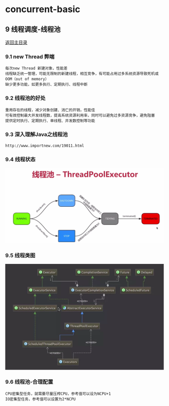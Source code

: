 # concurrent-basic

## 9 线程调度-线程池
[返回主目录](../README.md)

### 9.1 new Thread 弊端
    每次new Thread 新建对象，性能差
    线程缺乏统一管理，可能无限制的新建线程，相互竞争，有可能占用过多系统资源导致死机或OOM（out of memory）
    缺少更多功能，如更多执行、定期执行、线程中断

### 9.2 线程池的好处
    重用存在的线程，减少对象创建、消亡的开销，性能佳
    可有效控制最大并发线程数，提高系统资源利用率，同时可以避免过多资源竞争，避免阻塞
    提供定时执行、定期执行、单线程、并发数控制等功能
    
### 9.3 深入理解Java之线程池
    http://www.importnew.com/19011.html
    
### 9.4 线程状态
![](src/main/resources/static/ThreadPoolExecutor.png)

### 9.5 线程类图
![](src/main/resources/static/ExecutorsClass.png)

### 9.6 线程池-合理配置
    CPU密集型任务，就需要尽量压榨CPU，参考值可以设为NCPU+1
    IO密集型任务，参考值可以设置为2*NCPU
